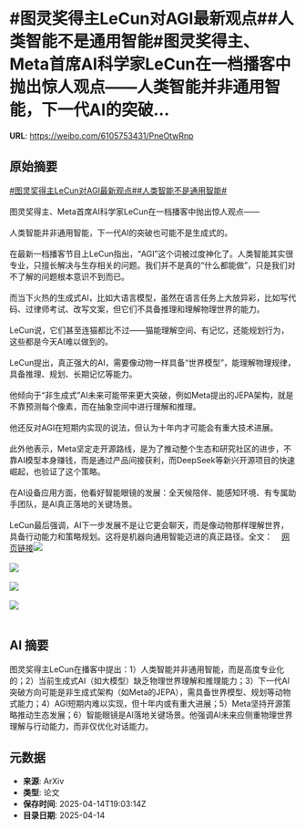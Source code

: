 # #图灵奖得主LeCun对AGI最新观点##人类智能不是通用智能#图灵奖得主、Meta首席AI科学家LeCun在一档播客中抛出惊人观点——人类智能并非通用智能，下一代AI的突破...

**URL**: https://weibo.com/6105753431/PneOtwRnp

## 原始摘要

<a href="https://m.weibo.cn/search?containerid=231522type%3D1%26t%3D10%26q%3D%23%E5%9B%BE%E7%81%B5%E5%A5%96%E5%BE%97%E4%B8%BBLeCun%E5%AF%B9AGI%E6%9C%80%E6%96%B0%E8%A7%82%E7%82%B9%23&amp;extparam=%23%E5%9B%BE%E7%81%B5%E5%A5%96%E5%BE%97%E4%B8%BBLeCun%E5%AF%B9AGI%E6%9C%80%E6%96%B0%E8%A7%82%E7%82%B9%23" data-hide=""><span class="surl-text">#图灵奖得主LeCun对AGI最新观点#</span></a><a href="https://m.weibo.cn/search?containerid=231522type%3D1%26t%3D10%26q%3D%23%E4%BA%BA%E7%B1%BB%E6%99%BA%E8%83%BD%E4%B8%8D%E6%98%AF%E9%80%9A%E7%94%A8%E6%99%BA%E8%83%BD%23&amp;extparam=%23%E4%BA%BA%E7%B1%BB%E6%99%BA%E8%83%BD%E4%B8%8D%E6%98%AF%E9%80%9A%E7%94%A8%E6%99%BA%E8%83%BD%23" data-hide=""><span class="surl-text">#人类智能不是通用智能#</span></a><br><br>图灵奖得主、Meta首席AI科学家LeCun在一档播客中抛出惊人观点——<br><br>人类智能并非通用智能，下一代AI的突破也可能不是生成式的。<br><br>在最新一档播客节目上LeCun指出，“AGI”这个词被过度神化了。人类智能其实很专业，只擅长解决与生存相关的问题。我们并不是真的“什么都能做”，只是我们对不了解的问题根本意识不到而已。<br><br>而当下火热的生成式AI，比如大语言模型，虽然在语言任务上大放异彩，比如写代码、过律师考试、改写文案，但它们不具备推理和理解物理世界的能力。<br><br>LeCun说，它们甚至连猫都比不过——猫能理解空间、有记忆，还能规划行为，这些都是今天AI难以做到的。<br><br>LeCun提出，真正强大的AI，需要像动物一样具备“世界模型”，能理解物理规律，具备推理、规划、长期记忆等能力。<br><br>他倾向于“非生成式”AI未来可能带来更大突破，例如Meta提出的JEPA架构，就是不靠预测每个像素，而在抽象空间中进行理解和推理。<br><br>他还反对AGI在短期内实现的说法，但认为十年内才可能会有重大技术进展。<br><br>此外他表示，Meta坚定走开源路线，是为了推动整个生态和研究社区的进步，不靠AI模型本身赚钱，而是通过产品间接获利，而DeepSeek等新兴开源项目的快速崛起，也验证了这个策略。<br><br>在AI设备应用方面，他看好智能眼镜的发展：全天候陪伴、能感知环境、有专属助手团队，是AI真正落地的关键场景。<br><br>LeCun最后强调，AI下一步发展不是让它更会聊天，而是像动物那样理解世界，具备行动能力和策略规划。这将是机器向通用智能迈进的真正路径。全文：<a href="https://weibo.cn/sinaurl?u=https%3A%2F%2Fmp.weixin.qq.com%2Fs%2Fkl2rkb1d4aoS2PsNK3I5_w" data-hide=""><span class="url-icon"><img style="width: 1rem;height: 1rem" src="https://h5.sinaimg.cn/upload/2015/09/25/3/timeline_card_small_web_default.png" referrerpolicy="no-referrer"></span><span class="surl-text">网页链接</span></a><img style="" src="https://tvax1.sinaimg.cn/large/006Fd7o3gy1i0ggvwioaqj30ka0bfwky.jpg" referrerpolicy="no-referrer"><br><br><img style="" src="https://tvax3.sinaimg.cn/large/006Fd7o3gy1i0ggvxpv8cj30zk0oqka0.jpg" referrerpolicy="no-referrer"><br><br><img style="" src="https://tvax3.sinaimg.cn/large/006Fd7o3gy1i0ggvz8pq3j30zk0juan3.jpg" referrerpolicy="no-referrer"><br><br><img style="" src="https://tvax4.sinaimg.cn/large/006Fd7o3gy1i0ggw0mi9pj30zk0jsk44.jpg" referrerpolicy="no-referrer"><br><br>

## AI 摘要

图灵奖得主LeCun在播客中提出：1）人类智能并非通用智能，而是高度专业化的；2）当前生成式AI（如大模型）缺乏物理世界理解和推理能力；3）下一代AI突破方向可能是非生成式架构（如Meta的JEPA），需具备世界模型、规划等动物式能力；4）AGI短期内难以实现，但十年内或有重大进展；5）Meta坚持开源策略推动生态发展；6）智能眼镜是AI落地关键场景。他强调AI未来应侧重物理世界理解与行动能力，而非仅优化对话能力。

## 元数据

- **来源**: ArXiv
- **类型**: 论文
- **保存时间**: 2025-04-14T19:03:14Z
- **目录日期**: 2025-04-14
